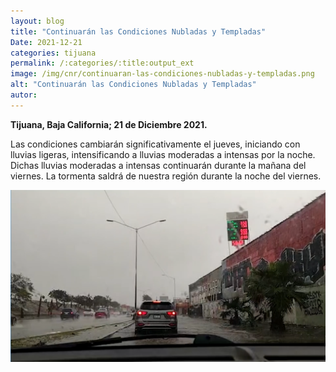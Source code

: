 ```yaml
---
layout: blog
title: "Continuarán las Condiciones Nubladas y Templadas"
Date: 2021-12-21
categories: tijuana
permalink: /:categories/:title:output_ext
image: /img/cnr/continuaran-las-condiciones-nubladas-y-templadas.png
alt: "Continuarán las Condiciones Nubladas y Templadas"
autor:
---
```


**Tijuana, Baja California; 21 de Diciembre 2021.** 

Las condiciones cambiarán significativamente el jueves, iniciando con lluvias ligeras, intensificando a lluvias moderadas a intensas por la noche. 
Dichas lluvias moderadas a intensas continuarán durante la mañana del viernes.
La tormenta saldrá de nuestra región durante la noche del viernes.

<div id="carouselExampleSlidesOnly" class="carousel slide" data-ride="carousel">
  <div class="carousel-inner">
    <div class="carousel-item active">
       <img class="d-block w-100" src="/img/cnr/continuaran-las-condiciones-nubladas-y-templadas.png" loading="lazy"  alt="Continuarán las Condiciones Nubladas y Templadas">
    </div>
  </div>
</div>
